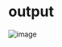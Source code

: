 # output
![image](https://github.com/mohamedashfaque/vac/assets/138500673/3e665204-27b4-451d-8d48-897d57a3cf72)
